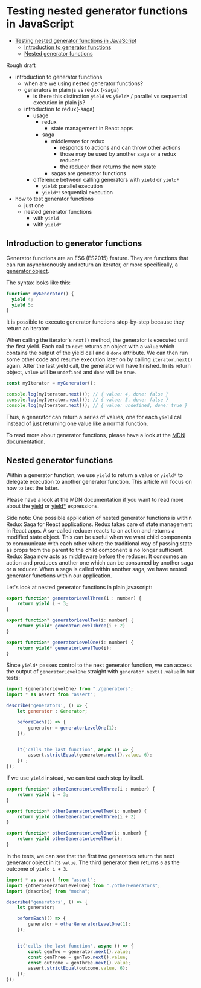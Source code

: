# Testing nested generator functions in JavaScript

- [Testing nested generator functions in JavaScript](#testing-nested-generator-functions-in-javascript)
  - [Introduction to generator functions](#introduction-to-generator-functions)
  - [Nested generator functions](#nested-generator-functions)

Rough draft

- introduction to generator functions
  - when are we using nested generator functions?
  - generators in plain js vs redux (-saga)
    - is there this distinction `yield` vs `yield*` / parallel vs sequential execution in plain js?
  - introduction to redux(-saga)
    - usage
      - redux
        - state management in React apps
      - saga
        - middleware for redux
          - responds to actions and can throw other actions
          - those may be used by another saga or a redux reducer
          - the reducer then returns the new state
        - sagas are generator functions
    - difference between calling generators with `yield` or `yield*`
      - `yield`: parallel execution
      - `yield*`: sequential execution
- how to test generator functions
  - just one
  - nested generator functions
    - with `yield`
    - with `yield*`

## Introduction to generator functions

Generator functions are an ES6 (ES2015) feature.
They are functions that can run asynchronously and return an iterator, or more specifically, a [generator object](https://developer.mozilla.org/en-US/docs/Web/JavaScript/Reference/Global_Objects/Generator).

The syntax looks like this:

```js
function* myGenerator() {
  yield 4;
  yield 5;
}
```

It is possible to execute generator functions step-by-step because they return an iterator:

When calling the iterator's `next()` method, the generator is executed until the first yield.
Each call to `next` returns an object with a `value` which contains the output of the yield call and a `done` attribute.
We can then run some other code and resume execution later on by calling `iterator.next()` again.
After the last yield call, the generator will have finished.
In its return object, `value` will be `undefined` and `done` will be `true`.

```js
const myIterator = myGenerator();

console.log(myIterator.next()); // { value: 4, done: false }
console.log(myIterator.next()); // { value: 5, done: false }
console.log(myIterator.next()); // { value: undefined, done: true }
```

Thus, a generator can return a series of values, one for each `yield` call instead of just returning one value like a normal function.

To read more about generator functions, please have a look at the [MDN documentation](https://developer.mozilla.org/en-US/docs/Web/JavaScript/Reference/Statements/function*).

## Nested generator functions

Within a generator function, we use `yield` to return a value or `yield*` to delegate execution to another generator function.
This article will focus on how to test the latter.

Please have a look at the MDN documentation if you want to read more about the [yield](https://developer.mozilla.org/en-US/docs/Web/JavaScript/Reference/Operators/yield) or [yield*](https://developer.mozilla.org/en-US/docs/Web/JavaScript/Reference/Operators/yield*) expressions.

Side note:
One possible application of nested generator functions is within Redux Saga for React applications.
Redux takes care of state management in React apps.
A so-called reducer reacts to an action and returns a modified state object.
This can be useful when we want child components to communicate with each other where the traditional way of passing state as props from the parent to the child component is no longer sufficient.
Redux Saga now acts as middleware before the reducer: It consumes an action and produces another one which can be consumed by another saga or a reducer.
When a saga is called within another saga, we have nested generator functions within our application.

<!-- For Redux Saga: While `yield` executes functions in parallel, `yield*` calls each sequentially. -->

Let's look at nested generator functions in plain javascript:

```js
export function* generatorLevelThree(i : number) {
    return yield i + 3;
}

export function* generatorLevelTwo(i: number) {
    return yield* generatorLevelThree(i + 2)
}

export function* generatorLevelOne(i: number) {
    return yield* generatorLevelTwo(i);
}
```

Since `yield*` passes control to the next generator function, we can access the output of `generatorLevelOne` straight with `generator.next().value` in our tests:

```js
import {generatorLevelOne} from "./generators";
import * as assert from "assert";

describe('generators', () => {
    let generator : Generator;

    beforeEach(() => {
        generator = generatorLevelOne(1);
    });


    it('calls the last function', async () => {
        assert.strictEqual(generator.next().value, 6);
    }) ;
});
```

If we use `yield` instead, we can test each step by itself.

```js
export function* otherGeneratorLevelThree(i : number) {
    return yield i + 3;
}

export function* otherGeneratorLevelTwo(i: number) {
    return yield otherGeneratorLevelThree(i + 2)
}

export function* otherGeneratorLevelOne(i: number) {
    return yield otherGeneratorLevelTwo(i);
}
```

In the tests, we can see that the first two generators return the next generator object in its `value`. The third generator then returns `6` as the outcome of `yield i + 3`.

```js
import * as assert from "assert";
import {otherGeneratorLevelOne} from "./otherGenerators";
import {describe} from "mocha";

describe('generators', () => {
    let generator;

    beforeEach(() => {
        generator = otherGeneratorLevelOne(1);
    });


    it('calls the last function', async () => {
        const genTwo = generator.next().value;
        const genThree = genTwo.next().value;
        const outcome = genThree.next().value;
        assert.strictEqual(outcome.value, 6);
    });
});

```
